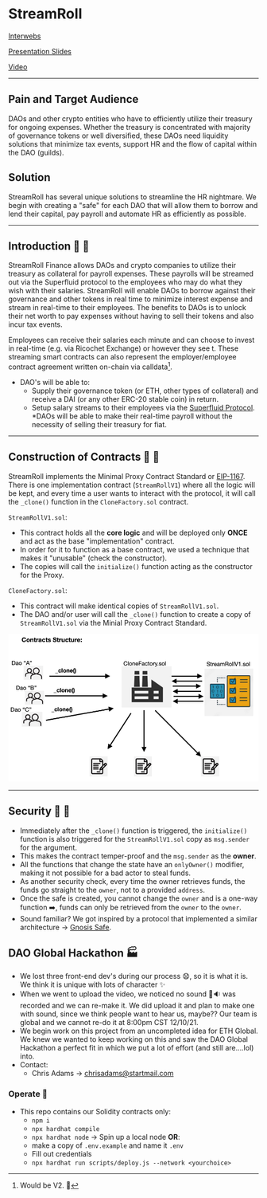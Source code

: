 # StreamRoll
[Interwebs](https://streamroll.netlify.app/)

[Presentation Slides](https://www.canva.com/design/DAEsGA41-_Y/6tE3j28XecoUz6mWRt5jJA/view#1)

[Video]()

---

## Pain and Target Audience
DAOs and other crypto entities who have to efficiently utilize their treasury for ongoing expenses.  Whether the treasury is concentrated with majority of governance tokens or well diversified, these DAOs need liquidity solutions that minimize tax events, support HR and the flow of capital within the DAO (guilds). 

## Solution
StreamRoll has several unique solutions to streamline the HR nightmare.  We begin with creating a "safe" for each DAO that will allow them to borrow and lend their capital, pay payroll and automate HR as efficiently as possible. 


---
## Introduction :wave: :metal:

StreamRoll Finance allows DAOs and crypto companies to utilize their treasury as collateral for payroll expenses. These payrolls will be streamed out via the Superfluid protocol to the employees who may do what they wish with their salaries. StreamRoll will enable DAOs to borrow against their governance and other tokens in real time to minimize interest expense and stream in real-time to their employees. The benefits to DAOs is to unlock their net worth to pay expenses without having to sell their tokens and also incur tax events. 

Employees can receive their salaries each minute and can choose to invest in real-time (e.g. via Ricochet Exchange) or however they see t. These streaming smart contracts can also represent the employer/employee contract agreement written on-chain via calldata[^1]. 
* DAO's will be able to:
  * Supply their governance token (or ETH, other types of collateral) and receive a DAI (or any other ERC-20 stable coin) in return.
  * Setup salary streams to their employees via the [Superfluid Protocol](https://docs.superfluid.finance/superfluid/docs/constant-flow-agreement).
  *DAOs will be able to make their real-time payroll without the necessity of selling their treasury for fiat. 



---
## Construction of Contracts :page_with_curl: :hammer:


StreamRoll implements the Minimal Proxy Contract Standard or [EIP-1167](https://eips.ethereum.org/EIPS/eip-1167). There is one implementation contract (`StreamRollV1`) where all the logic will be kept, and every time a user wants to interact with the protocol, it will call the `_clone()` function in the `CloneFactory.sol` contract.

`StreamRollV1.sol`:
* This contract holds all the **core logic** and will be deployed only **ONCE** and act as the base "implementation" contract.
* In order for it to function as a base contract, we used a technique that makes it "unusable" (check the constructor).
* The copies will call the `initialize()` function acting as the constructor for the Proxy.

`CloneFactory.sol`:
* This contract will make identical copies of `StreamRollV1.sol`.
* The DAO and/or user will call the `_clone()` function to create a copy of `StreamRollV1.sol` via the Minial Proxy Contract Standard. 

<img src ="https://github.com/StreamRoll/streamroll/blob/master/images/ProxyStructure.png">

---
## Security :closed_lock_with_key: :link:
* Immediately after the `_clone()` function is triggered, the `initialize()` function is also triggered for the `StreamRollV1.sol` copy as `msg.sender` for the argument. 
* This makes the contract temper-proof and the `msg.sender` as the **owner**. 
* All the functions that change the state have an `onlyOwner()` modifier, making it not possible for a bad actor to steal funds.
* As another security check, every time the owner retrieves funds, the funds go straight to the `owner`, not to a provided `address`. 
* Once the safe is created, you cannot change the `owner` and is a one-way function :arrow_right:, funds can only be retrieved from the `owner` to the `owner`.
* Sound familiar? We got inspired by a protocol that implemented a similar architecture → [Gnosis Safe](https://gnosis-safe.io/).

## DAO Global Hackathon :factory:
* We lost three front-end dev's during our process  :anguished:, so it is what it is.  We think it is unique with lots of character :sparkles:
* When we went to upload the video, we noticed no sound :no_entry_sign::sound: was recorded and we can re-make it.  We did upload it and plan to make one with sound, since we think people want to hear us, maybe??  Our team is global and we cannot re-do it at 8:00pm CST 12/10/21. 
* We begin work on this project from an uncompleted idea for ETH Global.  We knew we wanted to keep working on this and saw the DAO Global Hackathon a perfect fit in which we put a lot of effort (and still are....lol) into.
* Contact:
  * Chris Adams → chrisadams@startmail.com  

### Operate :key:
* This repo contains our Solidity contracts only:
  * `npm i`
  * `npx hardhat compile`
  * `npx hardhat node` → Spin up a local node **OR**:
  * make a copy of `.env.example` and name it `.env`
  * Fill out credentials 
  * `npx hardhat run scripts/deploy.js --network <yourchoice>` 

[^1]: Would be V2. :checkered_flag:










